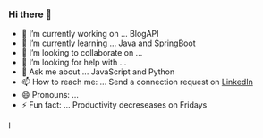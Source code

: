### Hi there 👋


- 🔭 I’m currently working on ... BlogAPI
- 🌱 I’m currently learning ... Java and SpringBoot
- 👯 I’m looking to collaborate on ... 
- 🤔 I’m looking for help with ...
- 💬 Ask me about ... JavaScript and Python
- 📫 How to reach me: ... Send a connection request on [LinkedIn](https://www.linkedin.com/in/swaraj-deep-419331180/)
- 😄 Pronouns: ...
- ⚡ Fun fact: ... Productivity decreseases on Fridays

l
